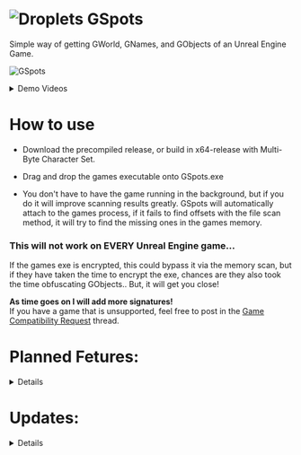 # ![Droplets](https://github.com/user-attachments/assets/b78ae8fe-da35-414b-a720-cf7c7241ddd0) GSpots

Simple way of getting GWorld, GNames, and GObjects of an Unreal Engine Game.

![GSpots](https://github.com/user-attachments/assets/b089c37f-1c2d-4845-9296-65cadc30c672)

<details>
 
   <summary>Demo Videos</summary>
 
   https://github.com/user-attachments/assets/09385216-2965-4023-9e87-830c1a8e0818

   https://github.com/user-attachments/assets/dba9ca71-98ce-4fb8-af61-86e96e7cb997

 </details>

# How to use

- Download the precompiled release, or build in x64-release with Multi-Byte Character Set.  
- Drag and drop the games executable onto GSpots.exe

- You don't have to have the game running in the background, but if you do it will improve scanning results greatly. GSpots will automatically attach to the games process, if it fails to find offsets with the file scan method, it will try to find the missing ones in the games memory.

### This will not work on EVERY Unreal Engine game...

If the games exe is encrypted, this could bypass it via the memory scan, but if they have taken the time to encrypt the exe, chances are they also took the time obfuscating GObjects.. But, it will get you close!

<b>As time goes on I will add more signatures!</b>  
If you have a game that is unsupported, feel free to post in the [Game Compatibility Request](https://github.com/Do0ks/GSpots/issues/1) thread. 

# Planned Fetures:
<details>
  
  ## Soon:  
  
  - Add automatic fetching of the Unreal Engine Version the game is built with (though this will work better with the "later" update listed below).
  
  - Add XOR encryption calculations with padding if applicable.

  - Added memory scan if the games running in the background to try finding the offsets file scanning failed at.
    Memory scanning is in beta.. It worked for every game i tried, and the one that it didn't work for has obfuscation.

    This update should help compatibility greatly!

  ## Later:  

  - Try to pre calculate point of interest pointer chains such as the player class while the games running. This should function like before (you'll just need the game running before dropping the games exe onto GSpots.exe)
  
</details>

# Updates:
<details>

- Added the ability to attach to the game IF its running. This is in preperation for future updates.

- Added functions from my other github repository to detect the Unreal Version number.

- Added memory scan if the games running in the background to try finding the offsets file scanning failed at.
Memory scanning is in beta.. It worked for every game i tried, and the one that it didn't work for has obfuscation. This update should help compatibility greatly!

</details>
